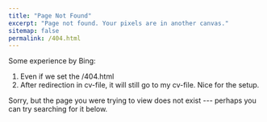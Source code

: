```yaml
---
title: "Page Not Found"
excerpt: "Page not found. Your pixels are in another canvas."
sitemap: false
permalink: /404.html
---
```


Some experience by Bing:
1. Even if we set the /404.html
2. After redirection in cv-file, it will still go to my cv-file. Nice for the setup.


Sorry, but the page you were trying to view does not exist --- perhaps you can try searching for it below.

<script type="text/javascript">
  var GOOG_FIXURL_LANG = 'en';
  var GOOG_FIXURL_SITE = '{{ site.url }}'
</script>
<script type="text/javascript"
  src="//linkhelp.clients.google.com/tbproxy/lh/wm/fixurl.js">
</script>
